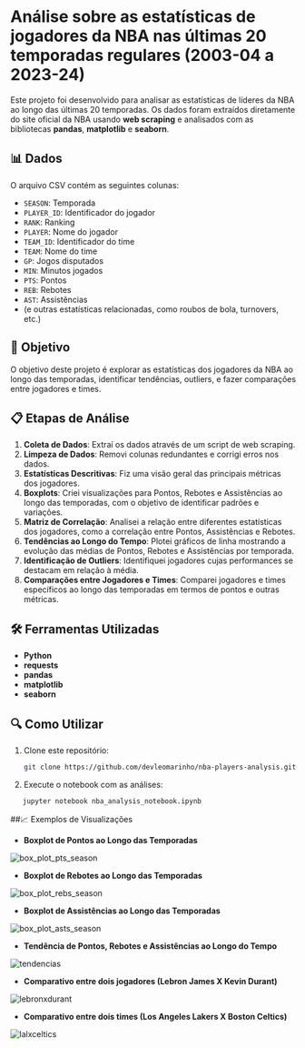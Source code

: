 # Análise sobre as estatísticas de jogadores da NBA nas últimas 20 temporadas regulares (2003-04 a 2023-24)

Este projeto foi desenvolvido para analisar as estatísticas de líderes da NBA ao longo das últimas 20 temporadas. Os dados foram extraídos diretamente do site oficial da NBA usando **web scraping** e analisados com as bibliotecas **pandas**, **matplotlib** e **seaborn**.

## 📊 Dados

O arquivo CSV contém as seguintes colunas:

- `SEASON`: Temporada
- `PLAYER_ID`: Identificador do jogador
- `RANK`: Ranking
- `PLAYER`: Nome do jogador
- `TEAM_ID`: Identificador do time
- `TEAM`: Nome do time
- `GP`: Jogos disputados
- `MIN`: Minutos jogados
- `PTS`: Pontos
- `REB`: Rebotes
- `AST`: Assistências
- (e outras estatísticas relacionadas, como roubos de bola, turnovers, etc.)

## 🚀 Objetivo

O objetivo deste projeto é explorar as estatísticas dos jogadores da NBA ao longo das temporadas, identificar tendências, outliers, e fazer comparações entre jogadores e times.

## 📋 Etapas de Análise

1. **Coleta de Dados**: Extraí os dados através de um script de web scraping.
2. **Limpeza de Dados**: Removi colunas redundantes e corrigi erros nos dados.
3. **Estatísticas Descritivas**: Fiz uma visão geral das principais métricas dos jogadores.
4. **Boxplots**: Criei visualizações para Pontos, Rebotes e Assistências ao longo das temporadas, com o objetivo de identificar padrões e variações.
5. **Matriz de Correlação**: Analisei a relação entre diferentes estatísticas dos jogadores, como a correlação entre Pontos, Assistências e Rebotes.
6. **Tendências ao Longo do Tempo**: Plotei gráficos de linha mostrando a evolução das médias de Pontos, Rebotes e Assistências por temporada.
7. **Identificação de Outliers**: Identifiquei jogadores cujas performances se destacam em relação à média.
8. **Comparações entre Jogadores e Times**: Comparei jogadores e times específicos ao longo das temporadas em termos de pontos e outras métricas.

## 🛠️ Ferramentas Utilizadas

- **Python**
- **requests** 
- **pandas**
- **matplotlib**
- **seaborn**

## 🔍 Como Utilizar

1. Clone este repositório:
   ```bash
   git clone https://github.com/devleomarinho/nba-players-analysis.git

2. Execute o notebook com as análises:
```bash
   jupyter notebook nba_analysis_notebook.ipynb

```
##📈 Exemplos de Visualizações

- **Boxplot de Pontos ao Longo das Temporadas**

![box_plot_pts_season](https://github.com/user-attachments/assets/df10cd31-676b-4bcc-8ac7-e8502c810e0e)

- **Boxplot de Rebotes ao Longo das Temporadas**

![box_plot_rebs_season](https://github.com/user-attachments/assets/5cb57166-db36-4afb-a32d-0dc61ba453a0)

- **Boxplot de Assistências ao Longo das Temporadas**

![box_plot_asts_season](https://github.com/user-attachments/assets/f0998ae0-955d-42c0-89d4-221015ae667b)

- **Tendência de Pontos, Rebotes e Assistências ao Longo do Tempo**


![tendencias](https://github.com/user-attachments/assets/4513437d-95b0-41b6-8895-9f4ab64c4085)

- **Comparativo entre dois jogadores (Lebron James X Kevin Durant)**

![lebronxdurant](https://github.com/user-attachments/assets/12343cfc-95a9-4054-a98c-c0c0e766c0c7)

- **Comparativo entre dois times (Los Angeles Lakers X Boston Celtics)**

![lalxceltics](https://github.com/user-attachments/assets/9e457a95-f8d4-428b-b3e1-84e1747ff745)





